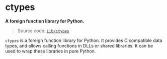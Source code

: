 # ctypes

**A foreign function library for Python.**

> Source code: [`Lib/ctypes`](https://github.com/python/cpython/tree/3.13/Lib/ctypes)

`ctypes` is a foreign function library for Python. It provides C compatible data types, and allows calling functions in DLLs or shared libraries. It can be used to wrap these libraries in pure Python.
